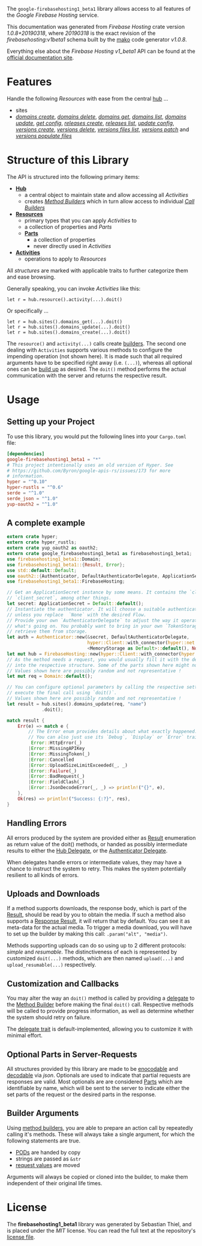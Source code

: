 <!---
DO NOT EDIT !
This file was generated automatically from 'src/mako/api/README.md.mako'
DO NOT EDIT !
-->
The `google-firebasehosting1_beta1` library allows access to all features of the *Google Firebase Hosting* service.

This documentation was generated from *Firebase Hosting* crate version *1.0.8+20190318*, where *20190318* is the exact revision of the *firebasehosting:v1beta1* schema built by the [mako](http://www.makotemplates.org/) code generator *v1.0.8*.

Everything else about the *Firebase Hosting* *v1_beta1* API can be found at the
[official documentation site](https://firebase.google.com/docs/hosting/).
# Features

Handle the following *Resources* with ease from the central [hub](https://docs.rs/google-firebasehosting1_beta1/1.0.8+20190318/google_firebasehosting1_beta1/struct.FirebaseHosting.html) ... 

* sites
 * [*domains create*](https://docs.rs/google-firebasehosting1_beta1/1.0.8+20190318/google_firebasehosting1_beta1/struct.SiteDomainCreateCall.html), [*domains delete*](https://docs.rs/google-firebasehosting1_beta1/1.0.8+20190318/google_firebasehosting1_beta1/struct.SiteDomainDeleteCall.html), [*domains get*](https://docs.rs/google-firebasehosting1_beta1/1.0.8+20190318/google_firebasehosting1_beta1/struct.SiteDomainGetCall.html), [*domains list*](https://docs.rs/google-firebasehosting1_beta1/1.0.8+20190318/google_firebasehosting1_beta1/struct.SiteDomainListCall.html), [*domains update*](https://docs.rs/google-firebasehosting1_beta1/1.0.8+20190318/google_firebasehosting1_beta1/struct.SiteDomainUpdateCall.html), [*get config*](https://docs.rs/google-firebasehosting1_beta1/1.0.8+20190318/google_firebasehosting1_beta1/struct.SiteGetConfigCall.html), [*releases create*](https://docs.rs/google-firebasehosting1_beta1/1.0.8+20190318/google_firebasehosting1_beta1/struct.SiteReleaseCreateCall.html), [*releases list*](https://docs.rs/google-firebasehosting1_beta1/1.0.8+20190318/google_firebasehosting1_beta1/struct.SiteReleaseListCall.html), [*update config*](https://docs.rs/google-firebasehosting1_beta1/1.0.8+20190318/google_firebasehosting1_beta1/struct.SiteUpdateConfigCall.html), [*versions create*](https://docs.rs/google-firebasehosting1_beta1/1.0.8+20190318/google_firebasehosting1_beta1/struct.SiteVersionCreateCall.html), [*versions delete*](https://docs.rs/google-firebasehosting1_beta1/1.0.8+20190318/google_firebasehosting1_beta1/struct.SiteVersionDeleteCall.html), [*versions files list*](https://docs.rs/google-firebasehosting1_beta1/1.0.8+20190318/google_firebasehosting1_beta1/struct.SiteVersionFileListCall.html), [*versions patch*](https://docs.rs/google-firebasehosting1_beta1/1.0.8+20190318/google_firebasehosting1_beta1/struct.SiteVersionPatchCall.html) and [*versions populate files*](https://docs.rs/google-firebasehosting1_beta1/1.0.8+20190318/google_firebasehosting1_beta1/struct.SiteVersionPopulateFileCall.html)




# Structure of this Library

The API is structured into the following primary items:

* **[Hub](https://docs.rs/google-firebasehosting1_beta1/1.0.8+20190318/google_firebasehosting1_beta1/struct.FirebaseHosting.html)**
    * a central object to maintain state and allow accessing all *Activities*
    * creates [*Method Builders*](https://docs.rs/google-firebasehosting1_beta1/1.0.8+20190318/google_firebasehosting1_beta1/trait.MethodsBuilder.html) which in turn
      allow access to individual [*Call Builders*](https://docs.rs/google-firebasehosting1_beta1/1.0.8+20190318/google_firebasehosting1_beta1/trait.CallBuilder.html)
* **[Resources](https://docs.rs/google-firebasehosting1_beta1/1.0.8+20190318/google_firebasehosting1_beta1/trait.Resource.html)**
    * primary types that you can apply *Activities* to
    * a collection of properties and *Parts*
    * **[Parts](https://docs.rs/google-firebasehosting1_beta1/1.0.8+20190318/google_firebasehosting1_beta1/trait.Part.html)**
        * a collection of properties
        * never directly used in *Activities*
* **[Activities](https://docs.rs/google-firebasehosting1_beta1/1.0.8+20190318/google_firebasehosting1_beta1/trait.CallBuilder.html)**
    * operations to apply to *Resources*

All *structures* are marked with applicable traits to further categorize them and ease browsing.

Generally speaking, you can invoke *Activities* like this:

```Rust,ignore
let r = hub.resource().activity(...).doit()
```

Or specifically ...

```ignore
let r = hub.sites().domains_get(...).doit()
let r = hub.sites().domains_update(...).doit()
let r = hub.sites().domains_create(...).doit()
```

The `resource()` and `activity(...)` calls create [builders][builder-pattern]. The second one dealing with `Activities` 
supports various methods to configure the impending operation (not shown here). It is made such that all required arguments have to be 
specified right away (i.e. `(...)`), whereas all optional ones can be [build up][builder-pattern] as desired.
The `doit()` method performs the actual communication with the server and returns the respective result.

# Usage

## Setting up your Project

To use this library, you would put the following lines into your `Cargo.toml` file:

```toml
[dependencies]
google-firebasehosting1_beta1 = "*"
# This project intentionally uses an old version of Hyper. See
# https://github.com/Byron/google-apis-rs/issues/173 for more
# information.
hyper = "^0.10"
hyper-rustls = "^0.6"
serde = "^1.0"
serde_json = "^1.0"
yup-oauth2 = "^1.0"
```

## A complete example

```Rust
extern crate hyper;
extern crate hyper_rustls;
extern crate yup_oauth2 as oauth2;
extern crate google_firebasehosting1_beta1 as firebasehosting1_beta1;
use firebasehosting1_beta1::Domain;
use firebasehosting1_beta1::{Result, Error};
use std::default::Default;
use oauth2::{Authenticator, DefaultAuthenticatorDelegate, ApplicationSecret, MemoryStorage};
use firebasehosting1_beta1::FirebaseHosting;

// Get an ApplicationSecret instance by some means. It contains the `client_id` and 
// `client_secret`, among other things.
let secret: ApplicationSecret = Default::default();
// Instantiate the authenticator. It will choose a suitable authentication flow for you, 
// unless you replace  `None` with the desired Flow.
// Provide your own `AuthenticatorDelegate` to adjust the way it operates and get feedback about 
// what's going on. You probably want to bring in your own `TokenStorage` to persist tokens and
// retrieve them from storage.
let auth = Authenticator::new(&secret, DefaultAuthenticatorDelegate,
                              hyper::Client::with_connector(hyper::net::HttpsConnector::new(hyper_rustls::TlsClient::new())),
                              <MemoryStorage as Default>::default(), None);
let mut hub = FirebaseHosting::new(hyper::Client::with_connector(hyper::net::HttpsConnector::new(hyper_rustls::TlsClient::new())), auth);
// As the method needs a request, you would usually fill it with the desired information
// into the respective structure. Some of the parts shown here might not be applicable !
// Values shown here are possibly random and not representative !
let mut req = Domain::default();

// You can configure optional parameters by calling the respective setters at will, and
// execute the final call using `doit()`.
// Values shown here are possibly random and not representative !
let result = hub.sites().domains_update(req, "name")
             .doit();

match result {
    Err(e) => match e {
        // The Error enum provides details about what exactly happened.
        // You can also just use its `Debug`, `Display` or `Error` traits
         Error::HttpError(_)
        |Error::MissingAPIKey
        |Error::MissingToken(_)
        |Error::Cancelled
        |Error::UploadSizeLimitExceeded(_, _)
        |Error::Failure(_)
        |Error::BadRequest(_)
        |Error::FieldClash(_)
        |Error::JsonDecodeError(_, _) => println!("{}", e),
    },
    Ok(res) => println!("Success: {:?}", res),
}

```
## Handling Errors

All errors produced by the system are provided either as [Result](https://docs.rs/google-firebasehosting1_beta1/1.0.8+20190318/google_firebasehosting1_beta1/enum.Result.html) enumeration as return value of 
the doit() methods, or handed as possibly intermediate results to either the 
[Hub Delegate](https://docs.rs/google-firebasehosting1_beta1/1.0.8+20190318/google_firebasehosting1_beta1/trait.Delegate.html), or the [Authenticator Delegate](https://docs.rs/yup-oauth2/*/yup_oauth2/trait.AuthenticatorDelegate.html).

When delegates handle errors or intermediate values, they may have a chance to instruct the system to retry. This 
makes the system potentially resilient to all kinds of errors.

## Uploads and Downloads
If a method supports downloads, the response body, which is part of the [Result](https://docs.rs/google-firebasehosting1_beta1/1.0.8+20190318/google_firebasehosting1_beta1/enum.Result.html), should be
read by you to obtain the media.
If such a method also supports a [Response Result](https://docs.rs/google-firebasehosting1_beta1/1.0.8+20190318/google_firebasehosting1_beta1/trait.ResponseResult.html), it will return that by default.
You can see it as meta-data for the actual media. To trigger a media download, you will have to set up the builder by making
this call: `.param("alt", "media")`.

Methods supporting uploads can do so using up to 2 different protocols: 
*simple* and *resumable*. The distinctiveness of each is represented by customized 
`doit(...)` methods, which are then named `upload(...)` and `upload_resumable(...)` respectively.

## Customization and Callbacks

You may alter the way an `doit()` method is called by providing a [delegate](https://docs.rs/google-firebasehosting1_beta1/1.0.8+20190318/google_firebasehosting1_beta1/trait.Delegate.html) to the 
[Method Builder](https://docs.rs/google-firebasehosting1_beta1/1.0.8+20190318/google_firebasehosting1_beta1/trait.CallBuilder.html) before making the final `doit()` call. 
Respective methods will be called to provide progress information, as well as determine whether the system should 
retry on failure.

The [delegate trait](https://docs.rs/google-firebasehosting1_beta1/1.0.8+20190318/google_firebasehosting1_beta1/trait.Delegate.html) is default-implemented, allowing you to customize it with minimal effort.

## Optional Parts in Server-Requests

All structures provided by this library are made to be [enocodable](https://docs.rs/google-firebasehosting1_beta1/1.0.8+20190318/google_firebasehosting1_beta1/trait.RequestValue.html) and 
[decodable](https://docs.rs/google-firebasehosting1_beta1/1.0.8+20190318/google_firebasehosting1_beta1/trait.ResponseResult.html) via *json*. Optionals are used to indicate that partial requests are responses 
are valid.
Most optionals are are considered [Parts](https://docs.rs/google-firebasehosting1_beta1/1.0.8+20190318/google_firebasehosting1_beta1/trait.Part.html) which are identifiable by name, which will be sent to 
the server to indicate either the set parts of the request or the desired parts in the response.

## Builder Arguments

Using [method builders](https://docs.rs/google-firebasehosting1_beta1/1.0.8+20190318/google_firebasehosting1_beta1/trait.CallBuilder.html), you are able to prepare an action call by repeatedly calling it's methods.
These will always take a single argument, for which the following statements are true.

* [PODs][wiki-pod] are handed by copy
* strings are passed as `&str`
* [request values](https://docs.rs/google-firebasehosting1_beta1/1.0.8+20190318/google_firebasehosting1_beta1/trait.RequestValue.html) are moved

Arguments will always be copied or cloned into the builder, to make them independent of their original life times.

[wiki-pod]: http://en.wikipedia.org/wiki/Plain_old_data_structure
[builder-pattern]: http://en.wikipedia.org/wiki/Builder_pattern
[google-go-api]: https://github.com/google/google-api-go-client

# License
The **firebasehosting1_beta1** library was generated by Sebastian Thiel, and is placed 
under the *MIT* license.
You can read the full text at the repository's [license file][repo-license].

[repo-license]: https://github.com/Byron/google-apis-rsblob/master/LICENSE.md
